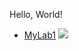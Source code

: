 Hello, World!

* [MyLab1](https://igiotto12.github.io/cse15l-lab-reports/lab1.html)
![](https://cdn.pixabay.com/photo/2022/12/22/08/53/pc-7671769_1280.png)
